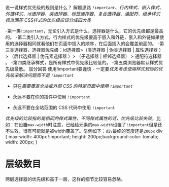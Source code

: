 说一说样式优先级的规则是什么？
解题思路
*`!important`、行内样式、嵌入样式、外链样式、id选择器、类选择器、标签选择器、复合选择器、通配符、继承样式 标准回答 CSS样式的优先级应该分成四大类*

 -第一类`!important`，无论引入方式是什么，选择器是什么，它的优先级都是最高的。 -第二类引入方式，行内样式的优先级要高于嵌入和外链，嵌入和外链如果使用的选择器相同就看他们在页面中插入的顺序，在后面插入的会覆盖前面的。 -第三类选择器，选择器优先级：id选择器>（类选择器 | 伪类选择器 | 属性选择器 ）> （后代选择器 | 伪元素选择器 ）> （子选择器 | 相邻选择器） > 通配符选择器 。 -第四类继承样式，是所有样式中优先级比较低的。 -第五类浏览器默认样式优先级最低。 加分回答 使用!important要谨慎 - 一定要*优先考虑使用样式规则的优先级来解决问题而不是 `!important`*

- 只在*需要覆盖全站或外部 CSS 的特定页面中使用 `!important`*

- 永远不要在你的插件中使用 `!important`

- 永远不要在全站范围的 CSS 代码中使用 `!important`

*优先级的比较指的是相同的样式属性，不同样式属性的话，优先级比较失效*，比如：在设置`max-width`时注意，已经给元素的`max-width`设置了`!important`但是还不生效，很有可能就是被width覆盖了。举例如下：`div`最终的宽度还是`200px` div { max-width: 400px !important; height: 200px;background-color: tomato; width: 200px; }

# 层级数目

两层选择器的优先级和高于一层，这样的细节比较容易忽略。
